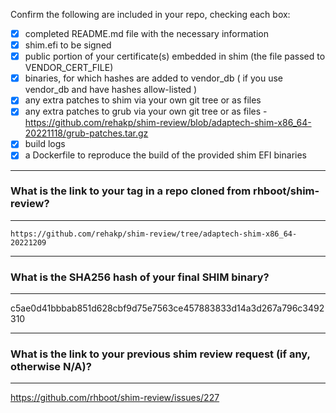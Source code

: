 Confirm the following are included in your repo, checking each box:

 - [x] completed README.md file with the necessary information
 - [x] shim.efi to be signed
 - [x] public portion of your certificate(s) embedded in shim (the file passed to VENDOR_CERT_FILE)
 - [x] binaries, for which hashes are added to vendor_db ( if you use vendor_db and have hashes allow-listed )
 - [x] any extra patches to shim via your own git tree or as files
 - [x] any extra patches to grub via your own git tree or as files - https://github.com/rehakp/shim-review/blob/adaptech-shim-x86_64-20221118/grub-patches.tar.gz
 - [x] build logs
 - [x] a Dockerfile to reproduce the build of the provided shim EFI binaries

*******************************************************************************
### What is the link to your tag in a repo cloned from rhboot/shim-review?
*******************************************************************************
`https://github.com/rehakp/shim-review/tree/adaptech-shim-x86_64-20221209`

*******************************************************************************
### What is the SHA256 hash of your final SHIM binary?
*******************************************************************************
c5ae0d41bbbab851d628cbf9d75e7563ce457883833d14a3d267a796c3492310

*******************************************************************************
### What is the link to your previous shim review request (if any, otherwise N/A)?
*******************************************************************************
https://github.com/rhboot/shim-review/issues/227

